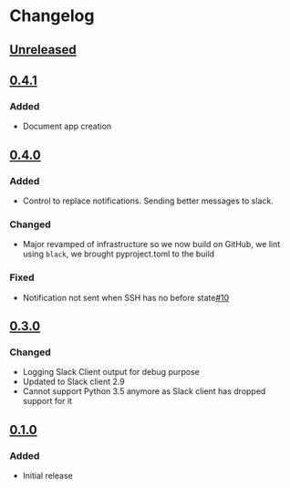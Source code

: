 # Changelog

## [Unreleased][]

[Unreleased]: https://github.com/chaostoolkit-incubator/chaostoolkit-slack/compare/0.4.1...HEAD

## [0.4.1][]

[0.4.1]: https://github.com/chaostoolkit-incubator/chaostoolkit-slack/compare/0.4.0...0.4.1

### Added

- Document app creation

## [0.4.0][]

[0.4.0]: https://github.com/chaostoolkit-incubator/chaostoolkit-slack/compare/0.3.0...0.4.0

### Added

- Control to replace notifications. Sending better messages to slack.

### Changed

- Major revamped of infrastructure so we now build on GitHub, we lint using
  `black`, we brought pyproject.toml to the build

### Fixed

-   Notification not sent when SSH has no before state[#10][10]

[10]: https://github.com/chaostoolkit-incubator/chaostoolkit-slack/pull/10

## [0.3.0][]

[0.3.0]: https://github.com/chaostoolkit-incubator/chaostoolkit-slack/compare/0.2.0...0.3.0

### Changed

-   Logging Slack Client output for debug purpose
-   Updated to Slack client 2.9
-   Cannot support Python 3.5 anymore as Slack client has dropped support
    for it

## [0.1.0][]

[0.1.0]: https://github.com/chaostoolkit-incubator/chaostoolkit-slack/tree/0.1.0

### Added

-   Initial release